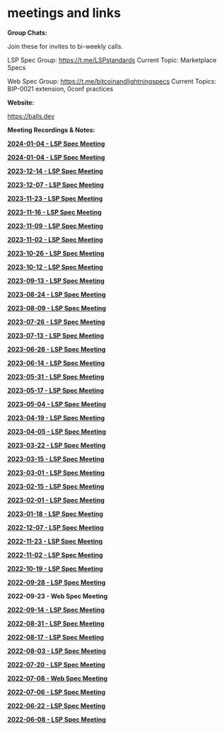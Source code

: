 # meetings and links

**Group Chats:** 

Join these for invites to bi-weekly calls.


LSP Spec Group: https://t.me/LSPstandards
Current Topic: Marketplace Specs

Web Spec Group: https://t.me/bitcoinandlightningspecs
Current Topics: BIP-0021 extension, 0conf practices

**Website:** 

https://balls.dev

**Meeting Recordings & Notes:**

[**2024-01-04 - LSP Spec Meeting**](2024-01-18.md)

[**2024-01-04 - LSP Spec Meeting**](2024-01-04.md)

[**2023-12-14 - LSP Spec Meeting**](2023-12-14.md)



[**2023-12-07 - LSP Spec Meeting**](2023-12-07.md)



[**2023-11-23 - LSP Spec Meeting**](2023-11-23.md)



[**2023-11-16 - LSP Spec Meeting**](2023-11-16.md)



[**2023-11-09 - LSP Spec Meeting**](2023-11-09.md)



[**2023-11-02 - LSP Spec Meeting**](2023-11-02.md)



[**2023-10-26 - LSP Spec Meeting**](2023-10-26.md)



[**2023-10-12 - LSP Spec Meeting**](2023-10-12.md)



[**2023-09-13 - LSP Spec Meeting**](2023-09-13)



[**2023-08-24 - LSP Spec Meeting**](2023-08-24.md)



[**2023-08-09 - LSP Spec Meeting**](2023-08-09.md)



[**2023-07-26 - LSP Spec Meeting**](2023-07-26.md)



[**2023-07-13 - LSP Spec Meeting**](2023-07-13.md)



[**2023-06-28 - LSP Spec Meeting**](2023-06-28.md)



[**2023-06-14 - LSP Spec Meeting**](2023-06-14.md)



[**2023-05-31 - LSP Spec Meeting**](2023-05-31.md)


[**2023-05-17 - LSP Spec Meeting**](2023-05-17.md)



[**2023-05-04 - LSP Spec Meeting**](2023-05-04.md)



[**2023-04-19 - LSP Spec Meeting**](2023-04-19.md)



[**2023-04-05 - LSP Spec Meeting**](2023-04-05.md)



[**2023-03-22 - LSP Spec Meeting**](2023-22-03.md)



[**2023-03-15 - LSP Spec Meeting**](2023-15-03.md)



[**2023-03-01 - LSP Spec Meeting**](2023-03-01.md)



[**2023-02-15 - LSP Spec Meeting**](2023-02-15.md)



[**2023-02-01 - LSP Spec Meeting**](2023-02-01.md)


[**2023-01-18 - LSP Spec Meeting**](2023-01-18.md)



[**2022-12-07 - LSP Spec Meeting**](2022-12-07.md)



[**2022-11-23 - LSP Spec Meeting**](2022-11-23.md)



[**2022-11-02 - LSP Spec Meeting**](2022-11-02.md)



[**2022-10-19 - LSP Spec Meeting**](2022-10-19.md)



[**2022-09-28 - LSP Spec Meeting**](2022-09-28.md)


**2022-09-23 - Web Spec Meeting**

[**2022-09-14 - LSP Spec Meeting**](2022-09-14.md)



[**2022-08-31 - LSP Spec Meeting**](2022-08-31.md)



[**2022-08-17 - LSP Spec Meeting**](2022-08-17.md)



[**2022-08-03 - LSP Spec Meeting**](2022-08-03.md)



[**2022-07-20 - LSP Spec Meeting**](2022-07-20.md)



[**2022-07-08 - Web Spec Meeting**](2022-07-08.md)



[**2022-07-06 - LSP Spec Meeting**](2022-07-06.md)



[**2022-06-22 - LSP Spec Meeting**](2022-06-22.md)



[**2022-06-08 - LSP Spec Meeting**](2022-06-08.md)


